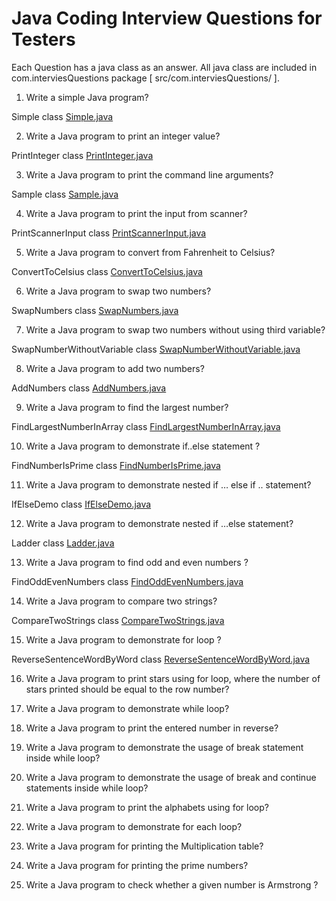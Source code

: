 # Java Coding Interview Questions for Testers

Each Question has a java class as an answer. All java class are included in com.interviesQuestions package [ src/com.interviesQuestions/ ].

1) Write a simple Java program?

Simple class [Simple.java](https://github.com/HannachiHassen/JavaForTesters/blob/master/src/com/interviewQuestions/Simple.java)

2) Write a Java program to print an integer value?

PrintInteger class [PrintInteger.java](https://github.com/HannachiHassen/JavaForTesters/blob/master/src/com/interviewQuestions/PrintInteger.java)

3) Write a Java program to print the command line arguments?

Sample class [Sample.java](https://github.com/HannachiHassen/JavaForTesters/blob/master/src/com/interviewQuestions/Sample.java)

4) Write a Java program to print the input from scanner?

PrintScannerInput class [PrintScannerInput.java](https://github.com/HannachiHassen/JavaForTesters/blob/master/src/com/interviewQuestions/PrintScannerInput.java)

5) Write a Java program to convert from Fahrenheit to Celsius?
 
ConvertToCelsius class [ConvertToCelsius.java](https://github.com/HannachiHassen/JavaForTesters/blob/master/src/com/interviewQuestions/ConvertToCelsius.java)

6) Write a Java program to swap two numbers?

SwapNumbers class [SwapNumbers.java](https://github.com/HannachiHassen/JavaForTesters/blob/master/src/com/interviewQuestions/SwapNumbers.java)

7) Write a Java program to swap two numbers without using third variable?

SwapNumberWithoutVariable class [SwapNumberWithoutVariable.java](https://github.com/HannachiHassen/JavaForTesters/blob/master/src/com/interviewQuestions/SwapNumberWithoutVariable.java)

8) Write a Java program to add two numbers?

AddNumbers class [AddNumbers.java](https://github.com/HannachiHassen/JavaForTesters/blob/master/src/com/interviewQuestions/AddNumbers.java)

9) Write a Java program to find the largest number?

FindLargestNumberInArray class [FindLargestNumberInArray.java](https://github.com/HannachiHassen/JavaForTesters/blob/master/src/com/interviewQuestions/FindLargestNumberInArray.java)

10) Write a Java program to demonstrate if..else statement ?

FindNumberIsPrime class [FindNumberIsPrime.java](https://github.com/HannachiHassen/JavaForTesters/blob/master/src/com/interviewQuestions/FindNumberIsPrime.java)

11) Write a Java program to demonstrate nested if … else if .. statement?

IfElseDemo class [IfElseDemo.java](https://github.com/HannachiHassen/JavaForTesters/blob/master/src/com/interviewQuestions/IfElseDemo.java)

12) Write a Java program to demonstrate nested if …else statement?

Ladder class [Ladder.java](https://github.com/HannachiHassen/JavaForTesters/blob/master/src/com/interviewQuestions/Ladder.java)

13) Write a Java program to find odd and even numbers ?

FindOddEvenNumbers class [FindOddEvenNumbers.java](https://github.com/HannachiHassen/JavaForTesters/blob/master/src/com/interviewQuestions/FindOddEvenNumbers.java)

14) Write a Java program to compare two strings?

CompareTwoStrings class [CompareTwoStrings.java](https://github.com/HannachiHassen/JavaForTesters/blob/master/src/com/interviewQuestions/CompareTwoStrings.java)

15) Write a Java program to demonstrate for loop ?

ReverseSentenceWordByWord class [ReverseSentenceWordByWord.java](https://github.com/HannachiHassen/JavaForTesters/blob/master/src/com/interviewQuestions/ReverseSentenceWordByWord.java)

16) Write a Java program to print stars using for loop, where the number of stars printed should be equal to the row number?

17) Write a Java program to demonstrate while loop?

18) Write a Java program to print the entered number in reverse?

19) Write a Java program to demonstrate the usage of break statement inside while loop?

20) Write a Java program to demonstrate the usage of break and continue statements inside while loop?

21) Write a Java program to print the alphabets using for loop?

22) Write a Java program to demonstrate for each loop?

23) Write a Java program for printing the Multiplication table?

24) Write a Java program for printing the prime numbers?

25) Write a Java program to check whether a given number is Armstrong ?




